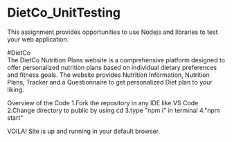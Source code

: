 ﻿# DietCo_UnitTesting <br>

This assignment provides opportunities to use Nodejs and libraries to test your web application.<br>

﻿#DietCo <br>
The DietCo Nutrition Plans website is a comprehensive platform designed to offer personalized nutrition plans based on individual dietary preferences and fitness goals. The website provides Nutrition Information, Nutrition Plans, Tracker and a Questionnaire to get personalized Diet plan to your liking.<br>

Overview of the Code 1.Fork the repository in any IDE like VS Code 2.Change directory to public by using cd 3.type "npm i" in terminal 4."npm start"<br>

VOILA! Site is up and running in your default browser.<br>

